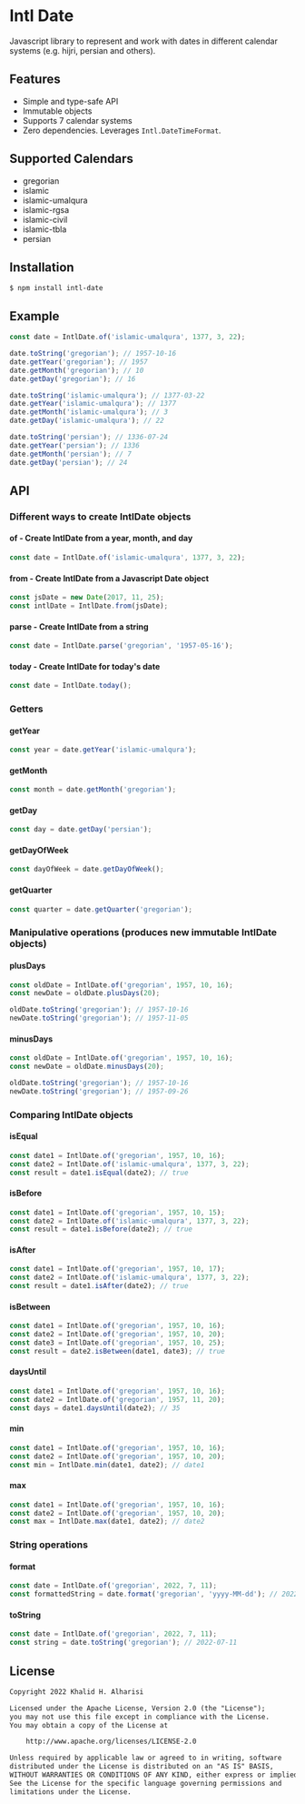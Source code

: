 # Intl Date

Javascript library to represent and work with dates in different calendar systems (e.g. hijri, persian and others).

## Features

- Simple and type-safe API
- Immutable objects
- Supports 7 calendar systems
- Zero dependencies. Leverages `Intl.DateTimeFormat`.

## Supported Calendars

- gregorian
- islamic
- islamic-umalqura
- islamic-rgsa
- islamic-civil
- islamic-tbla
- persian

## Installation

```shell
$ npm install intl-date
```

## Example

```javascript
const date = IntlDate.of('islamic-umalqura', 1377, 3, 22);

date.toString('gregorian'); // 1957-10-16
date.getYear('gregorian'); // 1957
date.getMonth('gregorian'); // 10
date.getDay('gregorian'); // 16

date.toString('islamic-umalqura'); // 1377-03-22
date.getYear('islamic-umalqura'); // 1377
date.getMonth('islamic-umalqura'); // 3
date.getDay('islamic-umalqura'); // 22

date.toString('persian'); // 1336-07-24
date.getYear('persian'); // 1336
date.getMonth('persian'); // 7
date.getDay('persian'); // 24
```

## API

### Different ways to create IntlDate objects

#### of - Create IntlDate from a year, month, and day

```javascript
const date = IntlDate.of('islamic-umalqura', 1377, 3, 22);
```

#### from - Create IntlDate from a Javascript Date object

```javascript
const jsDate = new Date(2017, 11, 25);
const intlDate = IntlDate.from(jsDate);
```

#### parse - Create IntlDate from a string

```javascript
const date = IntlDate.parse('gregorian', '1957-05-16');
```

#### today - Create IntlDate for today's date

```javascript
const date = IntlDate.today();
```

### Getters

#### getYear

```javascript
const year = date.getYear('islamic-umalqura');
```

#### getMonth

```javascript
const month = date.getMonth('gregorian');
```

#### getDay

```javascript
const day = date.getDay('persian');
```

#### getDayOfWeek

```javascript
const dayOfWeek = date.getDayOfWeek();
```

#### getQuarter

```javascript
const quarter = date.getQuarter('gregorian');
```

### Manipulative operations (produces new immutable IntlDate objects)

#### plusDays

```javascript
const oldDate = IntlDate.of('gregorian', 1957, 10, 16);
const newDate = oldDate.plusDays(20);

oldDate.toString('gregorian'); // 1957-10-16
newDate.toString('gregorian'); // 1957-11-05
```

#### minusDays

```javascript
const oldDate = IntlDate.of('gregorian', 1957, 10, 16);
const newDate = oldDate.minusDays(20);

oldDate.toString('gregorian'); // 1957-10-16
newDate.toString('gregorian'); // 1957-09-26
```

### Comparing IntlDate objects

#### isEqual

```javascript
const date1 = IntlDate.of('gregorian', 1957, 10, 16);
const date2 = IntlDate.of('islamic-umalqura', 1377, 3, 22);
const result = date1.isEqual(date2); // true
```

#### isBefore

```javascript
const date1 = IntlDate.of('gregorian', 1957, 10, 15);
const date2 = IntlDate.of('islamic-umalqura', 1377, 3, 22);
const result = date1.isBefore(date2); // true
```

#### isAfter

```javascript
const date1 = IntlDate.of('gregorian', 1957, 10, 17);
const date2 = IntlDate.of('islamic-umalqura', 1377, 3, 22);
const result = date1.isAfter(date2); // true
```

#### isBetween

```javascript
const date1 = IntlDate.of('gregorian', 1957, 10, 16);
const date2 = IntlDate.of('gregorian', 1957, 10, 20);
const date3 = IntlDate.of('gregorian', 1957, 10, 25);
const result = date2.isBetween(date1, date3); // true
```

#### daysUntil

```javascript
const date1 = IntlDate.of('gregorian', 1957, 10, 16);
const date2 = IntlDate.of('gregorian', 1957, 11, 20);
const days = date1.daysUntil(date2); // 35
```

#### min

```javascript
const date1 = IntlDate.of('gregorian', 1957, 10, 16);
const date2 = IntlDate.of('gregorian', 1957, 10, 20);
const min = IntlDate.min(date1, date2); // date1
```

#### max

```javascript
const date1 = IntlDate.of('gregorian', 1957, 10, 16);
const date2 = IntlDate.of('gregorian', 1957, 10, 20);
const max = IntlDate.max(date1, date2); // date2
```

### String operations

#### format

```javascript
const date = IntlDate.of('gregorian', 2022, 7, 11);
const formattedString = date.format('gregorian', 'yyyy-MM-dd'); // 2022-07-11
```

#### toString

```javascript
const date = IntlDate.of('gregorian', 2022, 7, 11);
const string = date.toString('gregorian'); // 2022-07-11
```

## License

```txt
Copyright 2022 Khalid H. Alharisi

Licensed under the Apache License, Version 2.0 (the "License");
you may not use this file except in compliance with the License.
You may obtain a copy of the License at

    http://www.apache.org/licenses/LICENSE-2.0

Unless required by applicable law or agreed to in writing, software
distributed under the License is distributed on an "AS IS" BASIS,
WITHOUT WARRANTIES OR CONDITIONS OF ANY KIND, either express or implied.
See the License for the specific language governing permissions and
limitations under the License.
```
